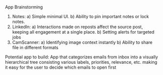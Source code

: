 App Brainstorming

1. Notes: a) Simple minimal UI. b) Ability to pin important notes or lock notes.
2. LinkedIn: a) Interactions made on reposts affect the source post, keeping all engagement at a single place. b) Setting alerts for targeted jobs
3. CamScanner: a) Identifying image context instantly b) Ability to share file in different formats


Potential app to build: App that categorizes emails from inbox into a visually hierarchical tree consisting various labels, priorities, relevance, etc. making it easy for the user to decide which emails to open first
